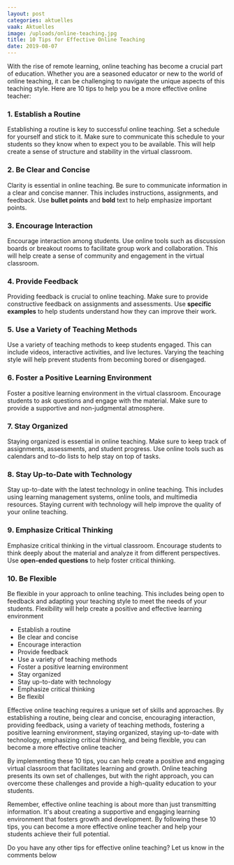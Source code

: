 ```yaml
---
layout: post
categories: aktuelles
vaak: Aktuelles
image: /uploads/online-teaching.jpg
title: 10 Tips for Effective Online Teaching
date: 2019-08-07
---
```

With the rise of remote learning, online teaching has become a crucial part of education. Whether you are a seasoned educator or new to the world of online teaching, it can be challenging to navigate the unique aspects of this teaching style. Here are 10 tips to help you be a more effective online teacher:



### 1. Establish a Routine



Establishing a routine is key to successful online teaching. Set a schedule for yourself and stick to it. Make sure to communicate this schedule to your students so they know when to expect you to be available. This will help create a sense of structure and stability in the virtual classroom.



### 2. Be Clear and Concise



Clarity is essential in online teaching. Be sure to communicate information in a clear and concise manner. This includes instructions, assignments, and feedback. Use **bullet points** and **bold** text to help emphasize important points.



### 3. Encourage Interaction



Encourage interaction among students. Use online tools such as discussion boards or breakout rooms to facilitate group work and collaboration. This will help create a sense of community and engagement in the virtual classroom.



### 4. Provide Feedback



Providing feedback is crucial to online teaching. Make sure to provide constructive feedback on assignments and assessments. Use **specific examples** to help students understand how they can improve their work.



### 5. Use a Variety of Teaching Methods



Use a variety of teaching methods to keep students engaged. This can include videos, interactive activities, and live lectures. Varying the teaching style will help prevent students from becoming bored or disengaged.



### 6. Foster a Positive Learning Environment



Foster a positive learning environment in the virtual classroom. Encourage students to ask questions and engage with the material. Make sure to provide a supportive and non-judgmental atmosphere.



### 7. Stay Organized



Staying organized is essential in online teaching. Make sure to keep track of assignments, assessments, and student progress. Use online tools such as calendars and to-do lists to help stay on top of tasks.



### 8. Stay Up-to-Date with Technology



Stay up-to-date with the latest technology in online teaching. This includes using learning management systems, online tools, and multimedia resources. Staying current with technology will help improve the quality of your online teaching.



### 9. Emphasize Critical Thinking



Emphasize critical thinking in the virtual classroom. Encourage students to think deeply about the material and analyze it from different perspectives. Use **open-ended questions** to help foster critical thinking.



### 10. Be Flexible



Be flexible in your approach to online teaching. This includes being open to feedback and adapting your teaching style to meet the needs of your students. Flexibility will help create a positive and effective learning environment

* Establish a routine
* Be clear and concise
* Encourage interaction
* Provide feedback
* Use a variety of teaching methods
* Foster a positive learning environment
* Stay organized
* Stay up-to-date with technology
* Emphasize critical thinking
* Be flexibl

Effective online teaching requires a unique set of skills and approaches. By establishing a routine, being clear and concise, encouraging interaction, providing feedback, using a variety of teaching methods, fostering a positive learning environment, staying organized, staying up-to-date with technology, emphasizing critical thinking, and being flexible, you can become a more effective online teacher

By implementing these 10 tips, you can help create a positive and engaging virtual classroom that facilitates learning and growth. Online teaching presents its own set of challenges, but with the right approach, you can overcome these challenges and provide a high-quality education to your students.

Remember, effective online teaching is about more than just transmitting information. It's about creating a supportive and engaging learning environment that fosters growth and development. By following these 10 tips, you can become a more effective online teacher and help your students achieve their full potential.

Do you have any other tips for effective online teaching? Let us know in the comments below